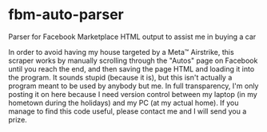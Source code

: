 # fbm-auto-parser
Parser for Facebook Marketplace HTML output to assist me in buying a car

In order to avoid having my house targeted by a Meta™ Airstrike, this scraper works by manually scrolling through the "Autos" page on Facebook until you reach the end, and then saving the page HTML and loading it into the program. It sounds stupid (because it is), but this isn't actually a program meant to be used by anybody but me. In full transparency, I'm only posting it on here because I need version control between my laptop (in my hometown during the holidays) and my PC (at my actual home). If you manage to find this code useful, please contact me and I will send you a prize.
